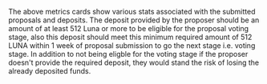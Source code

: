 The above metrics cards show various stats associated with the submitted proposals and deposits. The deposit provided by the proposer should be an amount of at least 512 Luna or more to be eligible for the proposal voting stage, also this deposit should meet this minimum required amount of 512 LUNA within 1 week of proposal submission to go the next stage i.e. voting stage. In addition to not being eligble for the voting stage if the proposer doesn't provide the required deposit, they would stand the risk of losing the already deposited funds.